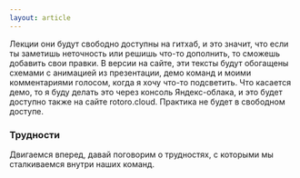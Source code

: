 ```yaml
---
layout: article
---
```


Лекции они будут свободно доступны на гитхаб, и это значит, что если ты заметишь неточность или решишь что-то дополнить, то сможешь добавить свои правки. В версии на сайте, эти тексты будут обогащены схемами с анимацией из презентации, демо команд и моими комментариями голосом, когда я хочу что-то подсветить. Что касается демо, то я буду делать это через консоль Яндекс-облака, и это будет доступно также на сайте rotoro.cloud. Практика не будет в свободном доступе.

### Трудности

Двигаемся вперед, давай поговорим о трудностях, с которыми мы сталкиваемся внутри наших команд.
